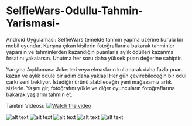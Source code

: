 # SelfieWars-Odullu-Tahmin-Yarismasi-

Android Uygulaması:
SelfieWars temelde tahmin yapma üzerine kurulu bir mobil oyundur. Karşına çıkan kişilerin fotoğraflarına bakarak tahminler yaparsın ve tahminlerden kazandığın puanlarla aylık ödülleri kazanma fırsatını yakalarsın.
Unutma her soru daha yüksek puan değerine sahiptir.


Yarışma Açıklaması:
Jokerleri veya elmasların kullanarak daha fazla puan kazan ve aylık ödüle bir adım daha yaklaş!
Her gün çevirebileceğin bir ödül çarkı seni bekliyor.
İstediğin ürünü alabileceğin yeni mağazamız artık sizlerle.
Yaşını gir, fotoğrafını yükle ve diğer oyuncuların fotoğraflarına bakarak yaşlarını tahmin et.


Tanıtım Videosu
[![Watch the video](https://i.ytimg.com/vi_webp/wPvahkHNAzU/maxresdefault.webp)](https://youtu.be/wPvahkHNAzU)

![alt text](https://lh3.googleusercontent.com/02PT2NTGDhYAZKtVIPn2b-V9Qa-xnFyTPln9ydLGCGBmpcKzQnNVXjZ2QxfwPSyLyo4=w720-h310-rw)
![alt text](https://lh3.googleusercontent.com/kQ_5xi-Gt_uT8H4XvuZOdKhuKjYSRWV-7RrWk72TlyY3EG-Z_oABmviPQI5IvDsXnXc=w720-h310-rw)
![alt text](https://lh3.googleusercontent.com/L2YG-YmhfK3oy3koH0QMJ_tTrkqq52zJCCMMY_xhGw6QMVfGCjxz9_XOZcaKlDJ6dZq-=w720-h310-rw)
![alt text](https://lh3.googleusercontent.com/d9LI4zZpFSdTSvk_cDGpl9QDJFkyMAqf45_fGnbZEHWple6GDrGUUk8yzSR7FbosNhg=w720-h310-rw)
![alt text](https://lh3.googleusercontent.com/yNer0gK63oiQB5OduDAzGtjNZ2Qa9wG5HJDmrlRdY2qE59j3745JYTgmSSsuk3jvNZQ=w720-h310-rw)
